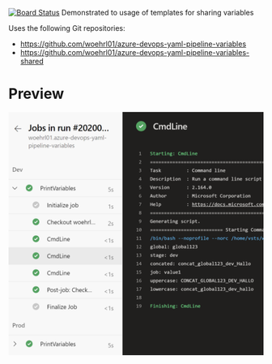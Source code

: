 [![Board Status](https://dev.azure.com/luwoehrldemo/b1474950-c6f1-4427-951a-77eb0e9c5cbc/0bb6ca90-9d83-427f-afd6-2c34f275cfaa/_apis/work/boardbadge/578e30c5-c57f-4093-bb07-35e4a2a07f38)](https://dev.azure.com/luwoehrldemo/b1474950-c6f1-4427-951a-77eb0e9c5cbc/_boards/board/t/0bb6ca90-9d83-427f-afd6-2c34f275cfaa/Microsoft.EpicCategory)
Demonstrated to usage of templates for sharing variables

Uses the following Git repositories:

* https://github.com/woehrl01/azure-devops-yaml-pipeline-variables
* https://github.com/woehrl01/azure-devops-yaml-pipeline-variables-shared

# Preview

![alt text](./msedge_cQ8FIchhEL.png)